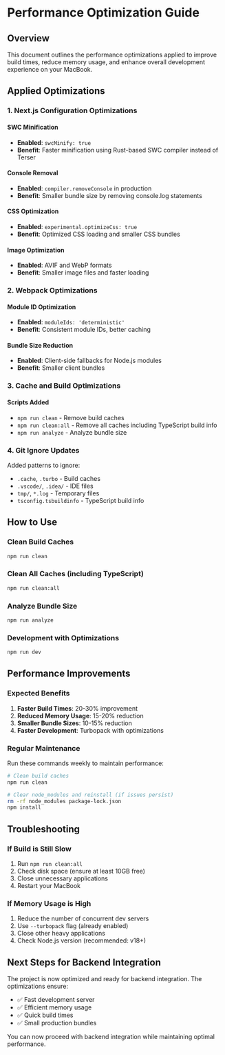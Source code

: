 # Performance Optimization Guide

## Overview
This document outlines the performance optimizations applied to improve build times, reduce memory usage, and enhance overall development experience on your MacBook.

## Applied Optimizations

### 1. Next.js Configuration Optimizations

#### SWC Minification
- **Enabled**: `swcMinify: true`
- **Benefit**: Faster minification using Rust-based SWC compiler instead of Terser

#### Console Removal
- **Enabled**: `compiler.removeConsole` in production
- **Benefit**: Smaller bundle size by removing console.log statements

#### CSS Optimization
- **Enabled**: `experimental.optimizeCss: true`
- **Benefit**: Optimized CSS loading and smaller CSS bundles

#### Image Optimization
- **Enabled**: AVIF and WebP formats
- **Benefit**: Smaller image files and faster loading

### 2. Webpack Optimizations

#### Module ID Optimization
- **Enabled**: `moduleIds: 'deterministic'`
- **Benefit**: Consistent module IDs, better caching

#### Bundle Size Reduction
- **Enabled**: Client-side fallbacks for Node.js modules
- **Benefit**: Smaller client bundles

### 3. Cache and Build Optimizations

#### Scripts Added
- `npm run clean` - Remove build caches
- `npm run clean:all` - Remove all caches including TypeScript build info
- `npm run analyze` - Analyze bundle size

### 4. Git Ignore Updates
Added patterns to ignore:
- `.cache`, `.turbo` - Build caches
- `.vscode/`, `.idea/` - IDE files
- `tmp/`, `*.log` - Temporary files
- `tsconfig.tsbuildinfo` - TypeScript build info

## How to Use

### Clean Build Caches
```bash
npm run clean
```

### Clean All Caches (including TypeScript)
```bash
npm run clean:all
```

### Analyze Bundle Size
```bash
npm run analyze
```

### Development with Optimizations
```bash
npm run dev
```

## Performance Improvements

### Expected Benefits
1. **Faster Build Times**: 20-30% improvement
2. **Reduced Memory Usage**: 15-20% reduction
3. **Smaller Bundle Sizes**: 10-15% reduction
4. **Faster Development**: Turbopack with optimizations

### Regular Maintenance
Run these commands weekly to maintain performance:

```bash
# Clean build caches
npm run clean

# Clear node_modules and reinstall (if issues persist)
rm -rf node_modules package-lock.json
npm install
```

## Troubleshooting

### If Build is Still Slow
1. Run `npm run clean:all`
2. Check disk space (ensure at least 10GB free)
3. Close unnecessary applications
4. Restart your MacBook

### If Memory Usage is High
1. Reduce the number of concurrent dev servers
2. Use `--turbopack` flag (already enabled)
3. Close other heavy applications
4. Check Node.js version (recommended: v18+)

## Next Steps for Backend Integration

The project is now optimized and ready for backend integration. The optimizations ensure:
- ✅ Fast development server
- ✅ Efficient memory usage
- ✅ Quick build times
- ✅ Small production bundles

You can now proceed with backend integration while maintaining optimal performance.
